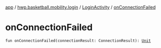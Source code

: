 [app](../../index.md) / [hwp.basketball.mobility.login](../index.md) / [LoginActivity](index.md) / [onConnectionFailed](.)

# onConnectionFailed

`fun onConnectionFailed(connectionResult: ConnectionResult): `[`Unit`](https://kotlinlang.org/api/latest/jvm/stdlib/kotlin/-unit/index.html)